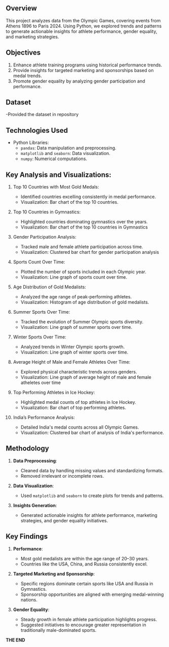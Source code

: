## Overview
This project analyzes data from the Olympic Games, covering events from Athens 1896 to Paris 2024. Using Python, we explored trends and patterns to generate actionable insights for athlete performance, gender equality, and marketing strategies.

## Objectives
1. Enhance athlete training programs using historical performance trends.
2. Provide insights for targeted marketing and sponsorships based on medal trends.
3. Promote gender equality by analyzing gender participation and performance.

## Dataset
-Provided the dataset in repository

## Technologies Used
- Python Libraries:
  - `pandas`: Data manipulation and preprocessing.
  - `matplotlib` and `seaborn`: Data visualization.
  - `numpy`: Numerical computations.

## Key Analysis and Visualizations:
1. Top 10 Countries with Most Gold Medals:
   - Identified countries excelling consistently in medal performance.
   - Visualization: Bar chart of the top 10 countries.

2. Top 10 Countries in Gymnastics:
   - Highlighted countries dominating gymnastics over the years.
   - Visualization: Bar chart of the top 10 countries in Gymnastics

3. Gender Participation Analysis:
   - Tracked male and female athlete participation across time.
   - Visualization: Clustered bar chart for gender participation analysis

4. Sports Count Over Time:
   - Plotted the number of sports included in each Olympic year.
   - Visualization: Line graph of sports count over time.

5. Age Distribution of Gold Medalists:
   - Analyzed the age range of peak-performing athletes.
   - Visualization: Histogram of age distribution of gold medalists.

6. Summer Sports Over Time:
   - Tracked the evolution of Summer Olympic sports diversity.
   - Visualization: Line graph of summer sports over time.

7. Winter Sports Over Time:
   - Analyzed trends in Winter Olympic sports growth.
   - Visualization: Line graph of winter sports over time.

8. Average Height of Male and Female Athletes Over Time:
   - Explored physical characteristic trends across genders.
   - Visualization: Line graph of average height of male and female atheletes over time

9. Top Performing Athletes in Ice Hockey:
   - Highlighted medal counts of top athletes in Ice Hockey.
   - Visualization: Bar chart of top performing athletes.

10. India’s Performance Analysis:
    - Detailed India's medal counts across all Olympic Games.
    - Visualization: Clustered bar chart of analysis of India's performance.

## Methodology
1. **Data Preprocessing**:
   - Cleaned data by handling missing values and standardizing formats.
   - Removed irrelevant or incomplete rows.

2. **Data Visualization**:
   - Used `matplotlib` and `seaborn` to create plots for trends and patterns.

3. **Insights Generation**:
   - Generated actionable insights for athlete performance, marketing strategies, and gender equality initiatives.

## Key Findings
1. **Performance**:
   - Most gold medalists are within the age range of 20–30 years.
   - Countries like the USA, China, and Russia consistently excel.

2. **Targeted Marketing and Sponsorship**:
   - Specific regions dominate certain sports like USA and Russia in Gymnastics.
   - Sponsorship opportunities are aligned with emerging medal-winning nations.

3. **Gender Equality**:
   - Steady growth in female athlete participation highlights progress.
   - Suggested initiatives to encourage greater representation in traditionally male-dominated sports.

  **THE END**
